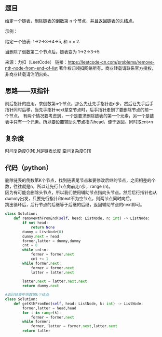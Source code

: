 ## 题目
给定一个链表，删除链表的倒数第 n 个节点，并且返回链表的头结点。

示例：

给定一个链表: 1->2->3->4->5, 和 n = 2.

当删除了倒数第二个节点后，链表变为 1->2->3->5.

来源：力扣（LeetCode）
链接：https://leetcode-cn.com/problems/remove-nth-node-from-end-of-list
著作权归领扣网络所有。商业转载请联系官方授权，非商业转载请注明出处。
## 思路——双指针
前后指针的应用，求倒数第n个节点，那么先让先手指针走n步，然后让先手后手指针同时后移，当先手指针next是空节点时，后手指针走到了要删除节点的前一个节点。
有两个情况要考虑到，一个是要求删除链表的第一个元素，另一个是链表中只有一个元素。所以要设置辅助头节点指向head，便于返回。同时取cnt<n
## 复杂度
时间复杂度O(N),N是链表长度
空间复杂度O(1)
## 代码（python）
删除链表的倒数第K个节点，找到链表尾节点和要修改后继的节点，之间相差的个数，往往就是n，所以让先行节点向前走n步，range (n)。  
因为有可能会删除头节点，所以我们使用辅助节点指向头节点。然后后行指针也从dummy出发，只要先行指针和next不为空节点，则两节点同时向后。  
跳出循环后，后行节点的后继等于后继的后继，返回辅助节点的next即可。
```python
class Solution:
    def removeNthFromEnd(self, head: ListNode, n: int) -> ListNode:
        if not head:
            return None
        dummy = ListNode(0)
        dummy.next = head
        former,latter = dummy,dummy
        cnt = 0
        while cnt<n:
            former = former.next
            cnt += 1
        while former.next:
            former = former.next
            latter = latter.next
        
        latter.next = latter.next.next
        return dummy.next
```

```python
#返回链表中倒数第k个结点
class Solution:
    def getKthFromEnd(self, head: ListNode, k: int) -> ListNode:
        former,latter = head,head
        for i in range(k):
            former = former.next
        while former:
            former, latter = former.next,latter.next
        return latter
```


